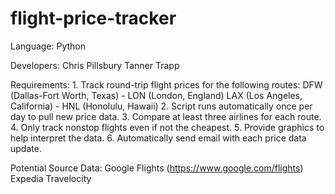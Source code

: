 # flight-price-tracker

Language:
	Python

Developers: 
	Chris Pillsbury
	Tanner Trapp
	
Requirements:
	1. Track round-trip flight prices for the following routes:
			DFW (Dallas-Fort Worth, Texas) - LON (London, England)
			LAX (Los Angeles, California) - HNL (Honolulu, Hawaii)
	2. Script runs automatically once per day to pull new price data.
	3. Compare at least three airlines for each route.
	4. Only track nonstop flights even if not the cheapest.
	5. Provide graphics to help interpret the data. 
	6. Automatically send email with each price data update. 
	
Potential Source Data:
	Google Flights (https://www.google.com/flights)
	Expedia
	Travelocity
	